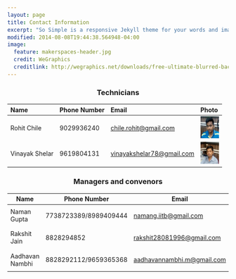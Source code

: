 ```yaml
---
layout: page
title: Contact Information
excerpt: "So Simple is a responsive Jekyll theme for your words and images."
modified: 2014-08-08T19:44:38.564948-04:00
image:
  feature: makerspaces-header.jpg
  credit: WeGraphics
  creditlink: http://wegraphics.net/downloads/free-ultimate-blurred-background-pack/
---
```


<center><h3>Technicians</h3></center>

Name | Phone Number | Email | Photo
:---- | :---- | :---- | :----
Rohit Chile | 9029936240 | [chile.rohit@gmail.com](mailto:chile.rohit@gmail.com) | <img src="/images/rohit.jpg" alt="Smiley face" height="50" width="42">
Vinayak Shelar | 9619804131 | [vinayakshelar78@gmail.com](mailto:vinayakshelar78@gmail.com) | <img src="/images/vinayak.jpg" alt="Smiley face" height="50" width="42">

<center><h3>Managers and convenors</h3></center>

Name | Phone Number | Email | Photo
---- | ---- | ---- | ----
Naman Gupta | 7738723389/8989409444 | [namang.iitb@gmail.com](mailto:namang.iitb@gmail.com) | <img src="/images/naman.jpg" alt="Smiley face" height="42" width="42">
Rakshit Jain | 8828294852 | [rakshit28081996@gmail.com](mailto:rakshit28081996@gmail.com) | <img src="/images/rakshit.jpg" alt="Smiley face" height="42" width="42">
Aadhavan Nambhi | 8828292112/9659365368 | [aadhavannambhi.m@gmail.com](mailto:aadhavannambhi.m@gmail.com) | <img src="/images/aadhavan.jpg" alt="Smiley face" height="42" width="42">
